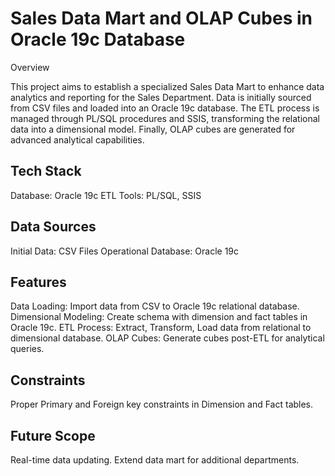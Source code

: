 # Sales Data Mart and OLAP Cubes in Oracle 19c Database

Overview

This project aims to establish a specialized Sales Data Mart to enhance data analytics and reporting for the Sales Department. Data is initially sourced from CSV files and loaded into an Oracle 19c database. The ETL process is managed through PL/SQL procedures and SSIS, transforming the relational data into a dimensional model. Finally, OLAP cubes are generated for advanced analytical capabilities.

## Tech Stack
Database: Oracle 19c
ETL Tools: PL/SQL, SSIS

## Data Sources
Initial Data: CSV Files
Operational Database: Oracle 19c

## Features
Data Loading: Import data from CSV to Oracle 19c relational database.
Dimensional Modeling: Create schema with dimension and fact tables in Oracle 19c.
ETL Process: Extract, Transform, Load data from relational to dimensional database.
OLAP Cubes: Generate cubes post-ETL for analytical queries.

## Constraints
Proper Primary and Foreign key constraints in Dimension and Fact tables.

## Future Scope
Real-time data updating.
Extend data mart for additional departments.
